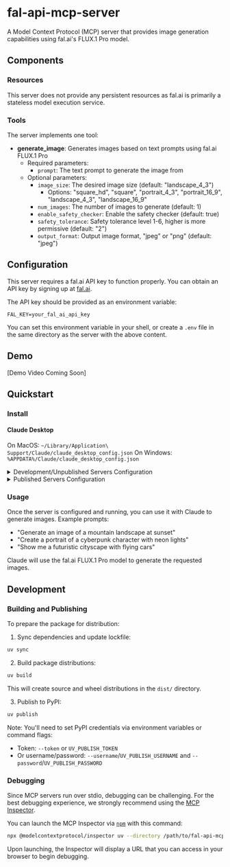 # fal-api-mcp-server

A Model Context Protocol (MCP) server that provides image generation capabilities using fal.ai's FLUX.1 Pro model.

## Components

### Resources

This server does not provide any persistent resources as fal.ai is primarily a stateless model execution service.

### Tools

The server implements one tool:

- **generate_image**: Generates images based on text prompts using fal.ai FLUX.1 Pro
  - Required parameters:
    - `prompt`: The text prompt to generate the image from
  - Optional parameters:
    - `image_size`: The desired image size (default: "landscape_4_3")
      - Options: "square_hd", "square", "portrait_4_3", "portrait_16_9", "landscape_4_3", "landscape_16_9"
    - `num_images`: The number of images to generate (default: 1)
    - `enable_safety_checker`: Enable the safety checker (default: true)
    - `safety_tolerance`: Safety tolerance level 1-6, higher is more permissive (default: "2")
    - `output_format`: Output image format, "jpeg" or "png" (default: "jpeg")

## Configuration

This server requires a fal.ai API key to function properly. You can obtain an API key by signing up at [fal.ai](https://www.fal.ai/).

The API key should be provided as an environment variable:

```
FAL_KEY=your_fal_ai_api_key
```

You can set this environment variable in your shell, or create a `.env` file in the same directory as the server with the above content.

## Demo

[Demo Video Coming Soon]

<!-- 
To add your demo video:
1. Upload your video to a hosting service (YouTube, Vimeo, etc.)
2. Replace the placeholder above with the embed code or link
3. For GitHub markdown, you can use:
   [![Demo Video](https://img.youtube.com/vi/VIDEO_ID/0.jpg)](https://www.youtube.com/watch?v=VIDEO_ID)
-->

## Quickstart

### Install

#### Claude Desktop

On MacOS: `~/Library/Application\ Support/Claude/claude_desktop_config.json`
On Windows: `%APPDATA%/Claude/claude_desktop_config.json`

<details>
  <summary>Development/Unpublished Servers Configuration</summary>
  
  ```json
  "mcpServers": {
    "fal-api-mcp-server": {
      "command": "uv",
      "args": [
        "--directory",
        "/path/to/fal-api-mcp-server",
        "run",
        "fal-api-mcp-server"
      ],
      "env": {
        "FAL_KEY": "your_fal_ai_api_key"
      }
    }
  }
  ```
</details>

<details>
  <summary>Published Servers Configuration</summary>
  
  ```json
  "mcpServers": {
    "fal-api-mcp-server": {
      "command": "uvx",
      "args": [
        "fal-api-mcp-server"
      ],
      "env": {
        "FAL_KEY": "your_fal_ai_api_key"
      }
    }
  }
  ```
</details>

### Usage

Once the server is configured and running, you can use it with Claude to generate images. Example prompts:

- "Generate an image of a mountain landscape at sunset"
- "Create a portrait of a cyberpunk character with neon lights"
- "Show me a futuristic cityscape with flying cars"

Claude will use the fal.ai FLUX.1 Pro model to generate the requested images.

## Development

### Building and Publishing

To prepare the package for distribution:

1. Sync dependencies and update lockfile:
```bash
uv sync
```

2. Build package distributions:
```bash
uv build
```

This will create source and wheel distributions in the `dist/` directory.

3. Publish to PyPI:
```bash
uv publish
```

Note: You'll need to set PyPI credentials via environment variables or command flags:
- Token: `--token` or `UV_PUBLISH_TOKEN`
- Or username/password: `--username`/`UV_PUBLISH_USERNAME` and `--password`/`UV_PUBLISH_PASSWORD`

### Debugging

Since MCP servers run over stdio, debugging can be challenging. For the best debugging
experience, we strongly recommend using the [MCP Inspector](https://github.com/modelcontextprotocol/inspector).

You can launch the MCP Inspector via [`npm`](https://docs.npmjs.com/downloading-and-installing-node-js-and-npm) with this command:

```bash
npx @modelcontextprotocol/inspector uv --directory /path/to/fal-api-mcp-server run fal-api-mcp-server
```

Upon launching, the Inspector will display a URL that you can access in your browser to begin debugging.
